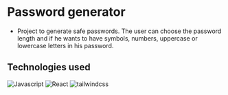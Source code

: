 # Password generator
- Project to generate safe passwords. The user can choose the password length and if he wants to have symbols, numbers, uppercase or lowercase letters in his password.

## Technologies used
<div>
  <img alt="Javascript" src="https://img.shields.io/badge/JavaScript-F7DF1E?style=for-the-badge&logo=javascript&logoColor=black" />
  <img src="https://img.shields.io/badge/React-20232A?style=for-the-badge&logo=react&logoColor=61DAFB" alt='React'>
  <img src="https://img.shields.io/badge/Tailwind_CSS-38B2AC?style=for-the-badge&logo=tailwind-css&logoColor=white" alt='tailwindcss'/>
</div>
